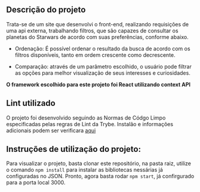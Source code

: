 ## Descrição do projeto
Trata-se de um site que desenvolvi o front-end, realizando requisições de uma api externa, trabalhando filtros, que são capazes de consultar os planetas do Starwars de acordo com suas preferências, conforme abaixo.

- Ordenação: É possível ordenar o resultado da busca de acordo com os filtros disponíveis, tanto em ordem crescente como decrescente.

- Comparação: através de um parâmetro escolhido, o usuário pode filtrar as opções para melhor visualização de seus interesses e curiosidades.

**O framework escolhido para este projeto foi React utilizando context API**

## Lint utilizado

O projeto foi desenvolvido seguindo as Normas de Códgo Limpo especificadas pelas regras de Lint da Trybe. Instalão e informações adicionais podem ser verificara [aqui](https://github.com/betrybe/eslint-config-trybe)

## Instruções de utilização do projeto:
Para visualizar o projeto, basta clonar este repositório, na pasta raiz, utilize o comando `npm install` para instalar as bibliotecas nessárias já configuradas no JSON. Pronto, agora basta rodar `npm start`, já confirgurado para a porta local 3000.
